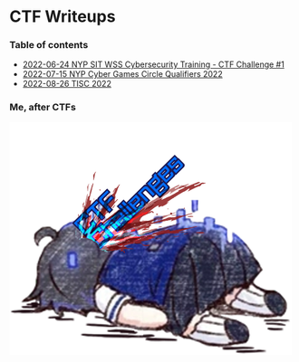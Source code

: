 # CTF Writeups

### Table of contents

- [2022-06-24 NYP SIT WSS Cybersecurity Training - CTF Challenge #1](2022-06-24-NYP%20SIT%20WSS%20Cybersecurity%20Training%20-%20CTF%20Challenge%20%231/)
- [2022-07-15 NYP Cyber Games Circle Qualifiers 2022](2022-07-15%20NYP%20Cyber%20Games%20Circle%20Qualifiers/)
- [2022-08-26 TISC 2022](./2022-08-26%20TISC%202022/)

### Me, after CTFs
![seele dead](seele%20dead.png)
